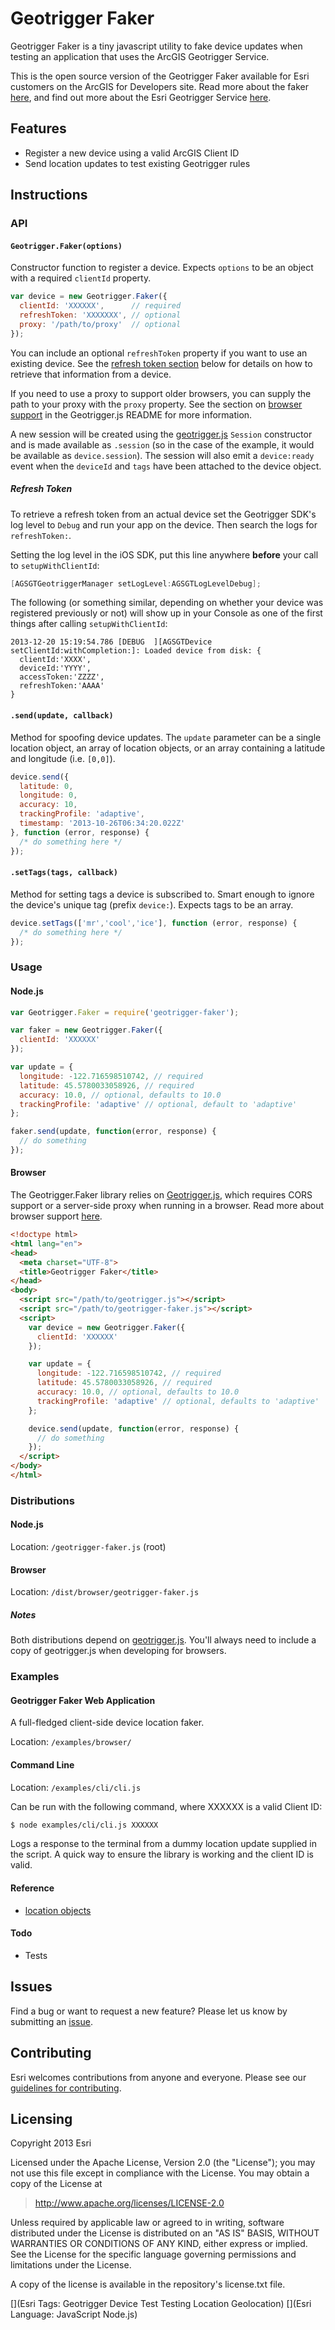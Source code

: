 # Geotrigger Faker

Geotrigger Faker is a tiny javascript utility to fake device updates when testing an application that uses the ArcGIS Geotrigger Service.

This is the open source version of the Geotrigger Faker available for Esri customers on the ArcGIS for Developers site. Read more about the faker [here](https://developers.arcgis.com/geotrigger-service/guide/geotrigger-faker/), and find out more about the Esri Geotrigger Service [here](https://developers.arcgis.com/en/features/geotrigger-service/).

## Features

* Register a new device using a valid ArcGIS Client ID
* Send location updates to test existing Geotrigger rules

## Instructions

### API

#### `Geotrigger.Faker(options)`

Constructor function to register a device. Expects `options` to be an object with a required `clientId` property.

```js
var device = new Geotrigger.Faker({
  clientId: 'XXXXXX',      // required
  refreshToken: 'XXXXXXX', // optional
  proxy: '/path/to/proxy'  // optional
});
```

You can include an optional `refreshToken` property if you want to use an existing device. See the [refresh token section](#refresh-token) below for details on how to retrieve that information from a device.

If you need to use a proxy to support older browsers, you can supply the path to your proxy with the `proxy` property. See the section on [browser support](https://github.com/Esri/geotrigger-js#browser-support) in the Geotrigger.js README for more information.

A new session will be created using the [geotrigger.js](https://github.com/Esri/geotrigger-js) `Session` constructor and is made available as `.session` (so in the case of the example, it would be available as `device.session`). The session will also emit a `device:ready` event when the `deviceId` and `tags` have been attached to the device object.

##### Refresh Token

To retrieve a refresh token from an actual device set the Geotrigger SDK's log level to `Debug` and run your app on the device. Then search the logs for `refreshToken:`.

Setting the log level in the iOS SDK, put this line anywhere **before** your call to `setupWithClientId`:
``` objective-c
[AGSGTGeotriggerManager setLogLevel:AGSGTLogLevelDebug];
```
The following (or something similar, depending on whether your device was registered previously or not) will show up in your Console as one of the first things after calling `setupWithClientId`:
```
2013-12-20 15:19:54.786 [DEBUG  ][AGSGTDevice setClientId:withCompletion:]: Loaded device from disk: {
  clientId:'XXXX',
  deviceId:'YYYY',
  accessToken:'ZZZZ',
  refreshToken:'AAAA'
}
```

#### `.send(update, callback)`

Method for spoofing device updates. The `update` parameter can be a single location object,
an array of location objects, or an array containing a latitude and longitude (i.e. `[0,0]`).

```js
device.send({
  latitude: 0,
  longitude: 0,
  accuracy: 10,
  trackingProfile: 'adaptive',
  timestamp: '2013-10-26T06:34:20.022Z'
}, function (error, response) {
  /* do something here */
});
```

#### `.setTags(tags, callback)`

Method for setting tags a device is subscribed to. Smart enough to ignore the device's unique tag (prefix `device:`).
Expects tags to be an array.

```js
device.setTags(['mr','cool','ice'], function (error, response) {
  /* do something here */
});
```

### Usage

#### Node.js

```js
var Geotrigger.Faker = require('geotrigger-faker');

var faker = new Geotrigger.Faker({
  clientId: 'XXXXXX'
});

var update = {
  longitude: -122.716598510742, // required
  latitude: 45.5780033058926, // required
  accuracy: 10.0, // optional, defaults to 10.0
  trackingProfile: 'adaptive' // optional, default to 'adaptive'
};

faker.send(update, function(error, response) {
  // do something
});
```

#### Browser

The Geotrigger.Faker library relies on [Geotrigger.js](http://github.com/esri/geotrigger-js), which requires CORS support or a server-side proxy when running in a browser. Read more about browser support [here](https://github.com/Esri/geotrigger-js#browser-support).

```html
<!doctype html>
<html lang="en">
<head>
  <meta charset="UTF-8">
  <title>Geotrigger Faker</title>
</head>
<body>
  <script src="/path/to/geotrigger.js"></script>
  <script src="/path/to/geotrigger-faker.js"></script>
  <script>
    var device = new Geotrigger.Faker({
      clientId: 'XXXXXX'
    });

    var update = {
      longitude: -122.716598510742, // required
      latitude: 45.5780033058926, // required
      accuracy: 10.0, // optional, defaults to 10.0
      trackingProfile: 'adaptive' // optional, defaults to 'adaptive'
    };

    device.send(update, function(error, response) {
      // do something
    });
  </script>
</body>
</html>
```

### Distributions

#### Node.js

Location: `/geotrigger-faker.js` (root)

#### Browser

Location: `/dist/browser/geotrigger-faker.js`

##### Notes

Both distributions depend on [geotrigger.js](https://github.com/esri/geotrigger-js).
You'll always need to include a copy of geotrigger.js when developing for browsers.

### Examples

#### Geotrigger Faker Web Application

A full-fledged client-side device location faker.

Location: `/examples/browser/`

#### Command Line

Location: `/examples/cli/cli.js`

Can be run with the following command, where XXXXXX is a valid Client ID:

```sh
$ node examples/cli/cli.js XXXXXX
```

Logs a response to the terminal from a dummy location update supplied in the script.
A quick way to ensure the library is working and the client ID is valid.

#### Reference

* [location objects](https://developers.arcgis.com/geotrigger-service/api-reference/location-update/)

#### Todo

* Tests

## Issues

Find a bug or want to request a new feature? Please let us know by submitting an [issue](https://github.com/geoloqi/geotrigger-editor/issues).

## Contributing

Esri welcomes contributions from anyone and everyone. Please see our [guidelines for contributing](https://github.com/esri/contributing).

## Licensing

Copyright 2013 Esri

Licensed under the Apache License, Version 2.0 (the "License");
you may not use this file except in compliance with the License.
You may obtain a copy of the License at

> http://www.apache.org/licenses/LICENSE-2.0

Unless required by applicable law or agreed to in writing, software
distributed under the License is distributed on an "AS IS" BASIS,
WITHOUT WARRANTIES OR CONDITIONS OF ANY KIND, either express or implied.
See the License for the specific language governing permissions and
limitations under the License.

A copy of the license is available in the repository's license.txt file.

[](Esri Tags: Geotrigger Device Test Testing Location Geolocation)
[](Esri Language: JavaScript Node.js)
